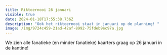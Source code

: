 ```yaml
---
title: Riktoernooi 26 januari
visible: true
date: 2024-01-18T17:55:38.736Z
description: "Ook het riktoernooi staat in januari op de planning! "
image: /img/9724c459-21ad-42af-8992-75fdeb9ec97a.jpg
---
```

We zien alle fanatieke (en minder fanatieke) kaarters graag op 26 januari in de kantine!